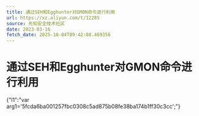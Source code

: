 ```yaml
---
title: 通过SEH和Egghunter对GMON命令进行利用
url: https://xz.aliyun.com/t/12285
source: 先知安全技术社区
date: 2023-03-16
fetch_date: 2025-10-04T09:42:08.469356
---
```


# 通过SEH和Egghunter对GMON命令进行利用

{"l1":"var arg1='5fcda6ba001257fbc0308c5ad875b08fe38ba174b1ff30c3cc';"}